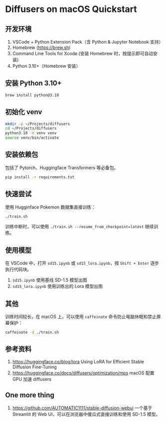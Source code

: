 Diffusers on macOS Quickstart
====

开发环境
----
1. VSCode + Python Extension Pack（含 Python & Jupyter Notebook 支持）
2. Homebrew (https://brew.sh)
3. Command Line Tools for Xcode (安装 Homebrew 时，按提示即可自动安装)
4. Python 3.10+（Homebrew 安装）

安装 Python 3.10+
----
```bash
brew install python@3.10
```

初始化 venv
----
```bash
mkdir -p ~/Projects/diffusers
cd ~/Projects/diffusers
python3.10 -m venv venv
source venv/bin/activate
```

安装依赖包
----
包括了 Pytorch、Huggingface Transformers 等必备包。

```bash
pip install -r requirements.txt
```

快速尝试
----
使用 Hugginface Pokemon 数据集直接训练：

```bash
./train.sh
```

训练中断时，可以使用 `./train.sh --resume_from_checkpoint=latest` 继续训练。

使用模型
----
在 VSCode 中，打开 `sd15.ipynb` 或 `sd15_lora.ipynb`，按 `Shift + Enter` 逐步执行代码块。

1. `sd15.ipynb` 使用基线 SD-1.5 模型出图
2. `sd15_lora.ipynb` 使用训练出的 Lora 模型出图

其他
----
训练时间较长，在 macOS 上，可以使用 `caffeinate` 命令防止电脑休眠和禁止屏幕保护：

```bash
caffeinate -d ./train.sh
```

参考资料
----
1. https://huggingface.co/blog/lora Using LoRA for Efficient Stable Diffusion Fine-Tuning
2. https://huggingface.co/docs/diffusers/optimization/mps macOS 配置 GPU 加速 diffusers

One more thing
----
1. https://github.com/AUTOMATIC1111/stable-diffusion-webui 一个基于 Streamlit 的 Web UI，可以在浏览器中傻瓜式直接训练和使用 SD-1.5 模型。
